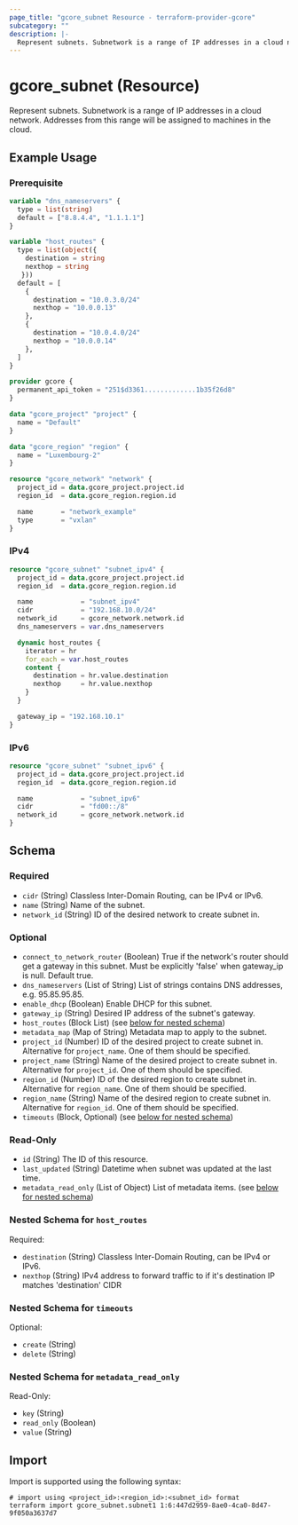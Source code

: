 ```yaml
---
page_title: "gcore_subnet Resource - terraform-provider-gcore"
subcategory: ""
description: |-
  Represent subnets. Subnetwork is a range of IP addresses in a cloud network. Addresses from this range will be assigned to machines in the cloud.
---
```


# gcore_subnet (Resource)

Represent subnets. Subnetwork is a range of IP addresses in a cloud network. Addresses from this range will be assigned to machines in the cloud.

## Example Usage

### Prerequisite

```terraform
variable "dns_nameservers" {
  type = list(string)
  default = ["8.8.4.4", "1.1.1.1"]
}

variable "host_routes" {
  type = list(object({
    destination = string
    nexthop = string
   }))
  default = [
    {
      destination = "10.0.3.0/24"
      nexthop = "10.0.0.13"
    },
    {
      destination = "10.0.4.0/24"
      nexthop = "10.0.0.14"
    },
  ]
}
```

```terraform
provider gcore {
  permanent_api_token = "251$d3361.............1b35f26d8"
}

data "gcore_project" "project" {
  name = "Default"
}

data "gcore_region" "region" {
  name = "Luxembourg-2"
}

resource "gcore_network" "network" {
  project_id = data.gcore_project.project.id
  region_id  = data.gcore_region.region.id

  name       = "network_example"
  type       = "vxlan"
}
```

### IPv4

```terraform
resource "gcore_subnet" "subnet_ipv4" {
  project_id = data.gcore_project.project.id
  region_id  = data.gcore_region.region.id

  name            = "subnet_ipv4"
  cidr            = "192.168.10.0/24"
  network_id      = gcore_network.network.id
  dns_nameservers = var.dns_nameservers

  dynamic host_routes {
    iterator = hr
    for_each = var.host_routes
    content {
      destination = hr.value.destination
      nexthop     = hr.value.nexthop
    }
  }

  gateway_ip = "192.168.10.1"
}
```

### IPv6

```terraform
resource "gcore_subnet" "subnet_ipv6" {
  project_id = data.gcore_project.project.id
  region_id  = data.gcore_region.region.id

  name            = "subnet_ipv6"
  cidr            = "fd00::/8"
  network_id      = gcore_network.network.id
}
```

<!-- schema generated by tfplugindocs -->
## Schema

### Required

- `cidr` (String) Classless Inter-Domain Routing, can be IPv4 or IPv6.
- `name` (String) Name of the subnet.
- `network_id` (String) ID of the desired network to create subnet in.

### Optional

- `connect_to_network_router` (Boolean) True if the network's router should get a gateway in this subnet. Must be explicitly 'false' when gateway_ip is null. Default true.
- `dns_nameservers` (List of String) List of strings contains DNS addresses, e.g. 95.85.95.85.
- `enable_dhcp` (Boolean) Enable DHCP for this subnet.
- `gateway_ip` (String) Desired IP address of the subnet's gateway.
- `host_routes` (Block List) (see [below for nested schema](#nestedblock--host_routes))
- `metadata_map` (Map of String) Metadata map to apply to the subnet.
- `project_id` (Number) ID of the desired project to create subnet in. Alternative for `project_name`. One of them should be specified.
- `project_name` (String) Name of the desired project to create subnet in. Alternative for `project_id`. One of them should be specified.
- `region_id` (Number) ID of the desired region to create subnet in. Alternative for `region_name`. One of them should be specified.
- `region_name` (String) Name of the desired region to create subnet in. Alternative for `region_id`. One of them should be specified.
- `timeouts` (Block, Optional) (see [below for nested schema](#nestedblock--timeouts))

### Read-Only

- `id` (String) The ID of this resource.
- `last_updated` (String) Datetime when subnet was updated at the last time.
- `metadata_read_only` (List of Object) List of metadata items. (see [below for nested schema](#nestedatt--metadata_read_only))

<a id="nestedblock--host_routes"></a>
### Nested Schema for `host_routes`

Required:

- `destination` (String) Classless Inter-Domain Routing, can be IPv4 or IPv6.
- `nexthop` (String) IPv4 address to forward traffic to if it's destination IP matches 'destination' CIDR


<a id="nestedblock--timeouts"></a>
### Nested Schema for `timeouts`

Optional:

- `create` (String)
- `delete` (String)


<a id="nestedatt--metadata_read_only"></a>
### Nested Schema for `metadata_read_only`

Read-Only:

- `key` (String)
- `read_only` (Boolean)
- `value` (String)





## Import

Import is supported using the following syntax:

```shell
# import using <project_id>:<region_id>:<subnet_id> format
terraform import gcore_subnet.subnet1 1:6:447d2959-8ae0-4ca0-8d47-9f050a3637d7
```

